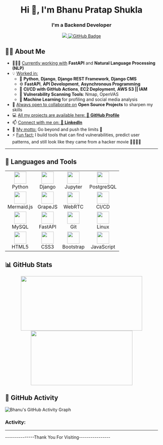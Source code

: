  <h1 align="center">Hi 👋, I'm Bhanu Pratap Shukla</h1>

<h3 align="center">I'm a Backend Developer</h3>
<p align="center">
<a href="https://github.com/Meghna-DAS/github-profile-views-counter">
    <img src="https://komarev.com/ghpvc/?username=bhanushuklaa">
</a>
<a href="https://github.com/bhanushuklaa?tab=followers">
    <img src="https://img.shields.io/github/followers/bhanushuklaa?label=Followers&style=social" alt="GitHub Badge">
</a>
</p>

## 🙋‍♂️ About Me

- 👨🏽‍💻 <u>Currently working with</u> **FastAPI** and **Natural Language Processing (NLP)**
- 💡 <u>Worked in:</u>  
  - 🚀 **Python**, **Django**, **Django REST Framework**, **Django CMS**  
  - ⚙️ **FastAPI**, **API Development**, **Asynchronous Programming**  
  - 🐳 **CI/CD with GitHub Actions**, **EC2 Deployment**, **AWS S3 || IAM**   
  - 🔐 **Vulnerability Scanning Tools**: Nmap, OpenVAS  
  - 🧠 **Machine Learning** for profiling and social media analysis  
- 👯 <u>Always open to collaborate on</u> **Open Source Projects** to sharpen my skills
- 💻 <u>All my projects are available here:  🔗 **[GitHub Profile](https://github.com/bhanushuklaa?tab=repositories)**</u>  
- 📫 <u>Connect with me on:  🔗 **<a href="https://www.linkedin.com/in/bhanushuklaa/">LinkedIn</a>**</u>  
- 🧗 <u>My motto:</u> Go beyond and push the limits 🚀
- ⚡ <u>Fun fact:</u> I build tools that can find vulnerabilities, predict user patterns, and still look like they came from a hacker movie 🎯👨🏽‍💻

---

## 🚀 Languages and Tools

<table align="center">

  <tr>
    <td align="center"><img src="https://cdn-icons-png.flaticon.com/128/5968/5968350.png" width="40"/><br>Python</td>
    <td align="center"><img src="https://cdn-icons-png.flaticon.com/128/9307/9307630.png" width="40"/><br>Django</td>
    <td align="center"><img src="https://img.icons8.com/fluency/48/jupyter.png" width="40"/><br>Jupyter</td>
    <td align="center"><img src="https://cdn-icons-png.flaticon.com/128/5968/5968342.png" width="40"/><br>PostgreSQL</td>
  </tr>
  <tr>
    <td align="center"><img src="https://justinjbird.com/images/apps/mermaid.webp" width="40"/><br>Mermaid.js</td>
    <td align="center"><img src="https://www.bypeople.com/wp-content/uploads/2018/10/grape-js-featured.png" width="40"/><br>GrapeJS</td>
    <td align="center"><img src="https://miro.medium.com/v2/resize:fit:1129/1*YLVDNh5aXa5BxBeYQYPlow.jpeg" width="40"/><br>WebRTC</td>
    <td align="center"><img src="https://www.parasoft.com/wp-content/uploads/2021/04/CICD_CICD.png" width="40"/><br>CI/CD</td>
  </tr>
  <tr>
    <td align="center"><img src="https://cdn-icons-png.flaticon.com/128/919/919836.png" width="40"/><br>MySQL</td>
    <td align="center"><img src="https://w7.pngwing.com/pngs/141/126/png-transparent-fastapi-hd-logo-thumbnail.png" width="40"/><br>FastAPI</td>
    <td align="center"><img src="https://cdn-icons-png.flaticon.com/128/11518/11518876.png" width="40"/><br>Git</td>
    <td align="center"><img src="https://cdn-icons-png.flaticon.com/128/6124/6124995.png" width="40"/><br>Linux</td>
  </tr>
  <tr>
    <td align="center"><img src="https://cdn-icons-png.flaticon.com/128/1051/1051277.png" width="40"/><br>HTML5</td>
    <td align="center"><img src="https://cdn-icons-png.flaticon.com/128/5968/5968242.png" width="40"/><br>CSS3</td>
    <td align="center"><img src="https://cdn-icons-png.flaticon.com/128/5968/5968672.png" width="40"/><br>Bootstrap</td>
    <td align="center"><img src="https://cdn-icons-png.flaticon.com/128/5968/5968292.png" width="40"/><br>JavaScript</td>
  </tr>
</table>



## 📊 GitHub Stats

<p align="center">
  <a href="https://github.com/bhanushuklaa">
    <img align="center" height="180" width="400" src="https://github-readme-stats-sigma-five.vercel.app/api?username=bhanushuklaa&show_icons=true&hide_border=true&title_color=94b4a4&icon_color=FFFFFF&text_color=FFFFFF&bg_color=000000&count_private=true&include_all_commits=true"/>
  </a>
<a href="https://github.com/bhanushuklaa">
  <img align="center" height="180" width="335"
    src="https://github-readme-stats-sigma-five.vercel.app/api/top-langs/?username=bhanushuklaa&show_icons=true&locale=en&layout=compact&hide_border=true&hide=css,scss,shell,dockerfile&langs_count=10&bg_color=000000&title_color=94b4a4&text_color=FFFFFF" />
</a>



## 📌 GitHub Activity

![Bhanu's GitHub Activity Graph](https://github-readme-activity-graph.vercel.app/graph?username=bhanushuklaa&theme=react-dark)

<h3 align="left">Activity:</h3>
<hr>


---------------Thank You For Visiting----------------
